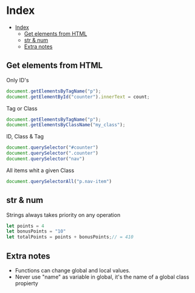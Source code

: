 # Index

- [Index](#index)
  - [Get elements from HTML](#get-elements-from-html)
  - [str & num](#str--num)
  - [Extra notes](#extra-notes)


## Get elements from HTML

Only ID's
```js
document.getElementsByTagName("p"); 
document.getElementById("counter").innerText = count;
```
Tag or Class
```js
document.getElementsByTagName("p"); 
document.getElementsByClassName("my_class");
```

ID, Class & Tag
```js
document.querySelector("#counter")
document.querySelector(".counter")
document.querySelector("nav")
```
All items whit a given Class
```js
document.querySelectorAll("p.nav-item")
```

## str & num
Strings always takes priority on any operation
```js
let points = 4
let bonusPoints = "10"
let totalPoints = points + bonusPoints;// = 410
```




## Extra notes
- Functions can change global and local values.
- Never use "name" as variable in global, it's the name of a global class propierty